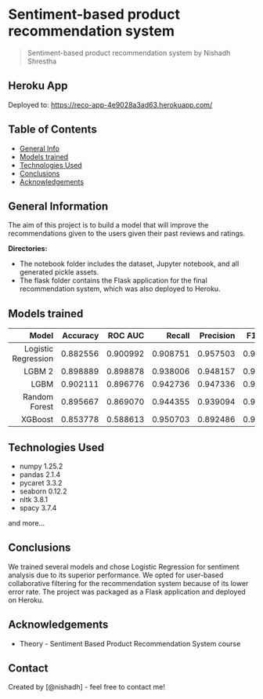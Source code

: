 # Sentiment-based product recommendation system

> Sentiment-based product recommendation system by Nishadh Shrestha

## Heroku App

Deployed to: https://reco-app-4e9028a3ad63.herokuapp.com/

## Table of Contents

- [General Info](#general-information)
- [Models trained](#models-trained)
- [Technologies Used](#technologies-used)
- [Conclusions](#conclusions)
- [Acknowledgements](#acknowledgements)

<!-- You can include any other section that is pertinent to your problem -->

## General Information

The aim of this project is to build a model that will improve the recommendations given to the users given their past reviews and ratings.

**Directories:**

- The notebook folder includes the dataset, Jupyter notebook, and all generated pickle assets.
- The flask folder contains the Flask application for the final recommendation system, which was also deployed to Heroku.

<!-- You don't have to answer all the questions - just the ones relevant to your project. -->

## Models trained

|               Model | Accuracy |  ROC AUC |   Recall | Precision | F1 Score |
| ------------------: | -------: | -------: | -------: | --------: | -------: |
| Logistic Regression | 0.882556 | 0.900992 | 0.908751 |  0.957503 | 0.932490 |
|              LGBM 2 | 0.898889 | 0.898878 | 0.938006 |  0.948157 | 0.943054 |
|                LGBM | 0.902111 | 0.896776 | 0.942736 |  0.947336 | 0.945030 |
|       Random Forest | 0.895667 | 0.869070 | 0.944355 |  0.939094 | 0.941717 |
|             XGBoost | 0.853778 | 0.588613 | 0.950703 |  0.892486 | 0.920675 |

## Technologies Used

- numpy 1.25.2
- pandas 2.1.4
- pycaret 3.3.2
- seaborn 0.12.2
- nltk 3.8.1
- spacy 3.7.4

and more...

<!-- As the libraries versions keep on changing, it is recommended to mention the version of library used in this project -->

## Conclusions

We trained several models and chose Logistic Regression for sentiment analysis due to its superior performance. We opted for user-based collaborative filtering for the recommendation system because of its lower error rate. The project was packaged as a Flask application and deployed on Heroku.

## Acknowledgements

- Theory - Sentiment Based Product Recommendation System course

## Contact

Created by [@nishadh] - feel free to contact me!
